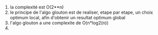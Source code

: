 1. la complexité est O(2**n)
2. le principe de l'algo glouton est de realiser, etape par etape, un choix optimum local, afin d'obtenir un resultat optimum global
3. l'algo glouton a une complexite de O(n*log2(n))
4.